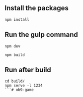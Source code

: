 ## Install the packages
```
npm install
```

## Run the gulp command
```
npm dev
```

```
npm build
```


## Run after build

```
cd build/
npm serve -l 1234 
```# ob9-game

